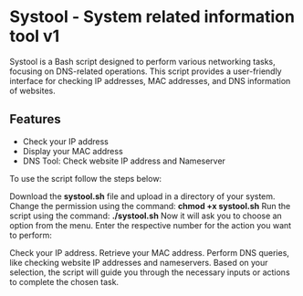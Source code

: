 # Systool - System related information tool v1
Systool is a Bash script designed to perform various networking tasks, focusing on DNS-related operations. This script provides a user-friendly interface for checking IP addresses, MAC addresses, and DNS information of websites.

## Features

- Check your IP address
- Display your MAC address
- DNS Tool: Check website IP address and Nameserver

To use the script follow the steps below:

Download the **systool.sh** file and upload in a directory of your system.
Change the permission using the command: **chmod +x systool.sh**
Run the script using the command: **./systool.sh**
Now it will ask you to choose an option from the menu. Enter the respective number for the action you want to perform:

Check your IP address.
Retrieve your MAC address.
Perform DNS queries, like checking website IP addresses and nameservers.
Based on your selection, the script will guide you through the necessary inputs or actions to complete the chosen task.
